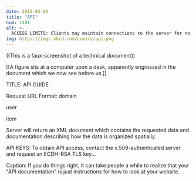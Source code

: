 ```yaml
---
date: 2015-02-02
title: "API"
num: 1481
alt: >-
  ACCESS LIMITS: Clients may maintain connections to the server for no more than 86,400 seconds per day. If you need additional time, you may contact IERS to file a request for up to one additional second.
img: https://imgs.xkcd.com/comics/api.png
---
```

((This is a faux-screenshot of a technical document))

[[A figure sits at a computer upon a desk, apparently engrossed in the document which we now see before us.]]

TITLE: API GUIDE

Request URL Format: domain

user

item

Server will return an XML document which contains the requested data and documentation describing how the data is organized spatially.

API KEYS: To obtain API access, contact the x.509-authenticated server and request an ECDH-RSA TLS key...

Caption: If you do things right, it can take people a while to realize that your "API documentation" is just instructions for how to look at your website.

